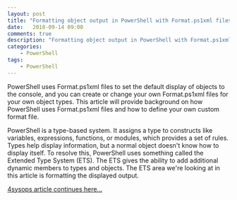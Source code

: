 ```yaml
---
layout: post
title: "Formatting object output in PowerShell with Format.ps1xml files"
date:   2018-09-14 09:00
comments: true
description: "Formatting object output in PowerShell with Format.ps1xml files"
categories:
    - PowerShell
tags:
    - PowerShell
---
```


PowerShell uses Format.ps1xml files to set the default display of objects to the console, and you can create or change your own Format.ps1xml files for your own object types. This article will provide background on how PowerShell uses Format.ps1xml files and how to define your own custom format file.

PowerShell is a type-based system. It assigns a type to constructs like variables, expressions, functions, or modules, which provides a set of rules. Types help display information, but a normal object doesn't know how to display itself. To resolve this, PowerShell uses something called the Extended Type System (ETS). The ETS gives the ability to add additional dynamic members to types and objects. The ETS area we're looking at in this article is formatting the displayed output.

[4sysops article continues here...](https://4sysops.com/archives/formatting-object-output-in-powershell-with-format-ps1xml-files/)
